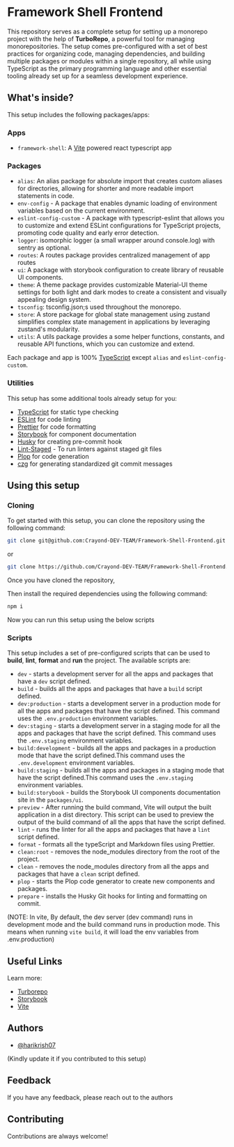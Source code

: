 # Framework Shell Frontend

This repository serves as a complete setup for setting up a monorepo project with the help of **TurboRepo**, a powerful tool for managing monorepositories. The setup comes pre-configured with a set of best practices for organizing code, managing dependencies, and building multiple packages or modules within a single repository, all while using TypeScript as the primary programming language and other essential tooling already set up for a seamless development experience.

## What's inside?

This setup includes the following packages/apps:
### Apps

- `framework-shell`: A [Vite](https://vitejs.dev/) powered react typescript app

### Packages

- `alias`: An alias package for absolute import that creates custom aliases for directories, allowing for shorter and more readable import statements in code.
- `env-config` -  A package that enables dynamic loading of environment variables based on the current environment.
- `eslint-config-custom` - A package with typescript-eslint that allows you to customize and extend ESLint configurations for TypeScript projects, promoting code quality and early error detection.
- `logger`: isomorphic logger (a small wrapper around console.log) with sentry as optional.
- `routes`: A routes package provides centralized management of app routes
- `ui`: A package with storybook configuration to create library of reusable UI components.
- `theme`: A theme package provides customizable Material-UI theme settings for both light and dark modes to create a consistent and visually appealing design system.
- `tsconfig`: tsconfig.json;s used throughout the monorepo.
- `store`: A store package for global state management using zustand simplifies complex state management in applications by leveraging zustand's modularity. 
- `utils`: A utils package provides a some helper functions, constants, and reusable API functions, which you can customize and extend.
  
Each package and app is 100% [TypeScript](https://www.typescriptlang.org/) except `alias` and `eslint-config-custom`.

### Utilities

This setup has some additional tools already setup for you:

- [TypeScript](https://www.typescriptlang.org/) for static type checking
- [ESLint](https://eslint.org/) for code linting
- [Prettier](https://prettier.io) for code formatting
- [Storybook](https://storybook.js.org/docs/react/get-started/install) for component documentation
- [Husky](https://typicode.github.io/husky/#/) for creating pre-commit hook
- [Lint-Staged](https://github.com/okonet/lint-staged) - To run linters against staged git files
- [Plop](https://plopjs.com/) for code generation
- [czg](https://cz-git.qbb.sh/cli/) for generating standardized git commit messages

## Using this setup

### Cloning

To get started with this setup, you can clone the repository using the following command:

```sh
git clone git@github.com:Crayond-DEV-TEAM/Framework-Shell-Frontend.git
```
or

```sh
git clone https://github.com/Crayond-DEV-TEAM/Framework-Shell-Frontend.git
```

Once you have cloned the repository, 

Then install the required dependencies using the following command:

```sh
npm i
```

Now you can run this setup using the below scripts

### Scripts

This setup includes a set of pre-configured scripts that can be used to **build**, **lint**, **format** and **run** the project. The available scripts are:

- `dev` -  starts a development server for all the apps and packages that have a `dev` script defined.
- `build` - builds all the apps and packages that have a `build` script defined.
- `dev:production` - starts a development server in a production mode for all the apps and packages that have the script defined. This command uses the `.env.production` environment variables.
- `dev:staging` - starts a development server in a staging mode for all the apps and packages that have the script defined. This command uses the `.env.staging` environment variables.
- `build:development` - builds all the apps and packages in a production mode that have the script defined.This command uses the `.env.development` environment variables.
- `build:staging` - builds all the apps and packages in a staging mode that have the script defined.This command uses the `.env.staging` environment variables.
- `build:storybook` - builds the Storybook UI components documentation site in the `packages/ui`.
- `preview` - After running the build command, Vite will output the built application in a dist directory. This script can be used to preview the output of the build command of all the apps that have the script defined.
- `lint` - runs the linter for all the apps and packages that have a `lint` script defined.
- `format` - formats all the typeScript and Markdown files using Prettier.
- `clean:root` - removes the node_modules directory from the root of the project.
- `clean` - removes the node_modules directory from all the apps and packages that have a `clean` script defined.
- `plop` - starts the Plop code generator to create new components and packages.
- `prepare` - installs the Husky Git hooks for linting and formatting on commit.


(NOTE: In vite, By default, the dev server (dev command) runs in development mode and the build command runs in production mode. This means when running `vite build`, it will load the env variables from .env.production)


## Useful Links

Learn more:

- [Turborepo](https://turbo.build/repo/docs)
- [Storybook](https://storybook.js.org/docs/react/get-started/install)
- [Vite](https://vitejs.dev/)
  
## Authors

- [@harikrish07](https://gitlab.com/harikrish07)

(Kindly update it if you contributed to this setup)

## Feedback

If you have any feedback, please reach out to the authors

## Contributing

Contributions are always welcome!
